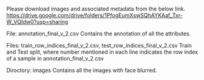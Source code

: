 Please download images and associated metadata from the below link.
https://drive.google.com/drive/folders/1PfogEumXswSQhAYKAaf_Txr-W_VQIdw0?usp=sharing

File: annotation_final_v_2.csv
Contains the annotation of all the attributes.

Files: train_row_indices_final_v_2.csv, test_row_indices_final_v_2.csv
Train and Test split, where number mentioned in each line indicates the row index of a sample in annotation_final_v_2.csv

Diroctory: images
Contains all the images with face blurred.
